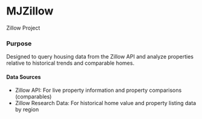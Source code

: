 # MJZillow
Zillow Project

### Purpose
Designed to query housing data from the Zillow API and analyze properties relative to historical trends and comparable homes.

#### Data Sources
- Zillow API: For live property information and property comparisons (comparables)
- Zillow Research Data: For historical home value and property listing data by region
